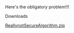 Here's the obligatory problem!!!

Downloads

[ReallynotSecureAlgorithm.zip](https://ctf.pbjar.net/ReallynotSecureAlgorithm.zip)
